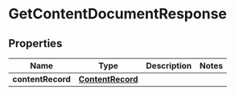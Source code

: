 
# GetContentDocumentResponse

## Properties
Name | Type | Description | Notes
------------ | ------------- | ------------- | -------------
**contentRecord** | [**ContentRecord**](ContentRecord.md) |  | 



